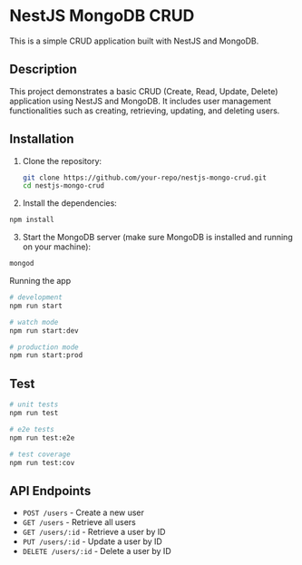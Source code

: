 # NestJS MongoDB CRUD

This is a simple CRUD application built with NestJS and MongoDB.

## Description

This project demonstrates a basic CRUD (Create, Read, Update, Delete) application using NestJS and MongoDB. It includes user management functionalities such as creating, retrieving, updating, and deleting users.

## Installation

1. Clone the repository:

   ```sh
   git clone https://github.com/your-repo/nestjs-mongo-crud.git
   cd nestjs-mongo-crud
   ```

2. Install the dependencies:

```sh
npm install
```

3. Start the MongoDB server (make sure MongoDB is installed and running on your machine):

```sh
mongod
```

Running the app

```sh
# development
npm run start

# watch mode
npm run start:dev

# production mode
npm run start:prod
```

## Test

```sh
# unit tests
npm run test

# e2e tests
npm run test:e2e

# test coverage
npm run test:cov
```

## API Endpoints

- `POST /users` - Create a new user
- `GET /users` - Retrieve all users
- `GET /users/:id` - Retrieve a user by ID
- `PUT /users/:id` - Update a user by ID
- `DELETE /users/:id` - Delete a user by ID
